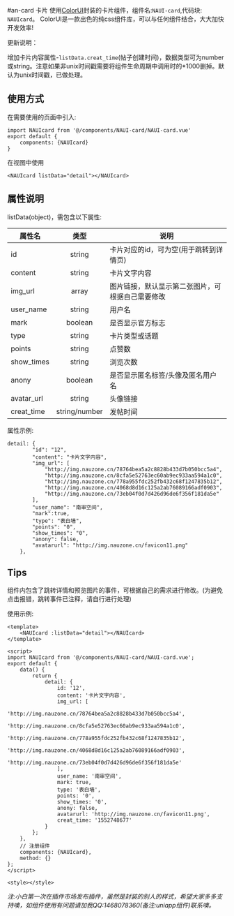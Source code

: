 #an-card 卡片
使用[ColorUI](https://www.color-ui.com/)封装的卡片组件，组件名:`NAUI-card`,代码块: `NAUIcard`。
ColorUI是一款出色的纯css组件库，可以与任何组件结合，大大加快开发效率!

更新说明：

增加卡片内容属性-`listData.creat_time`(帖子创建时间)，数据类型可为number或string。注意如果非unix时间戳需要将组件生命周期中调用时的*1000删掉。默认为unix时间戳，已做处理。

## 使用方式

在需要使用的页面中引入:

```
import NAUIcard from '@/components/NAUI-card/NAUI-card.vue'
export default {
    components: {NAUIcard}
}
```

在视图中使用

```
<NAUIcard listData="detail"></NAUIcard>
```

## 属性说明

listData(object)，需包含以下属性:

属性名 | 类型 | 说明
---|:--:|---
id | string | 卡片对应的id，可为空(用于跳转到详情页)
content | string | 卡片文字内容
img_url | array | 图片链接，默认显示第二张图片，可根据自己需要修改
user_name | string | 用户名
mark | boolean | 是否显示官方标志
type | string | 卡片类型或话题
points | string | 点赞数
show_times | string | 浏览次数
anony | boolean | 是否显示匿名标签/头像及匿名用户名
avatar_url | string | 头像链接
creat_time | string/number | 发帖时间


属性示例:

```
detail: {
        "id": "12",
        "content": "卡片文字内容",
        "img_url": [
            "http://img.nauzone.cn/78764bea5a2c8828b433d7b050bcc5a4",
            "http://img.nauzone.cn/8cfa5e52763ec60ab9ec933aa594a1c0",
            "http://img.nauzone.cn/778a955fdc252fb432c68f1247835b12",
            "http://img.nauzone.cn/4068d8d16c125a2ab76089166adf0903",
            "http://img.nauzone.cn/73eb04f0d7d426d96de6f356f181da5e"
        ],
        "user_name": "南审空间",
        "mark":true,
        "type": "表白墙",
        "points": "0",
        "show_times": "0",
        "anony": false,
        "avatarurl": "http://img.nauzone.cn/favicon11.png"
    },
```

## Tips

组件内包含了跳转详情和预览图片的事件，可根据自己的需求进行修改。(为避免点击报错，跳转事件已注释，请自行进行处理)

使用示例:

```
<template>
	<NAUIcard :listData="detail"></NAUIcard>
</template>

<script>
import NAUIcard from '@/components/NAUI-card/NAUI-card.vue';
export default {
	data() {
		return {
			detail: {
				id: '12',
				content: '卡片文字内容',
				img_url: [
					'http://img.nauzone.cn/78764bea5a2c8828b433d7b050bcc5a4',
					'http://img.nauzone.cn/8cfa5e52763ec60ab9ec933aa594a1c0',
					'http://img.nauzone.cn/778a955fdc252fb432c68f1247835b12',
					'http://img.nauzone.cn/4068d8d16c125a2ab76089166adf0903',
					'http://img.nauzone.cn/73eb04f0d7d426d96de6f356f181da5e'
				],
				user_name: '南审空间',
				mark: true,
				type: '表白墙',
				points: '0',
				show_times: '0',
				anony: false,
				avatarurl: 'http://img.nauzone.cn/favicon11.png',
				creat_time: '1552748677'
			}
		};
	},
	// 注册组件
	components: {NAUIcard},
	method: {}
};
</script>

<style></style>

```

*注:小白第一次在插件市场发布插件，虽然是封装的别人的样式，希望大家多多支持噢，如组件使用有问题请加我QQ:1468078360(备注:uniapp组件)联系噢。*


